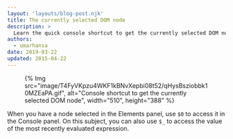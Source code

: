 ```yaml
---
layout: 'layouts/blog-post.njk'
title: The currently selected DOM node
description: >
  Learn the quick console shortcut to get the currently selected DOM node.
authors:
  - umarhansa
date: 2019-03-22
updated: 2015-04-22 
---
```


<figure>
{% Img src="image/T4FyVKpzu4WKF1kBNvXepbi08t52/qHysBsziobbk10MZEaPA.gif", alt="Console shortcut to get the currently selected DOM node", width="510", height="388" %}
</figure>

When you have a node selected in the Elements panel, use `$0` to access it in the Console panel. On this subject, you can also use `$_` to access the value of the most recently evaluated expression.


